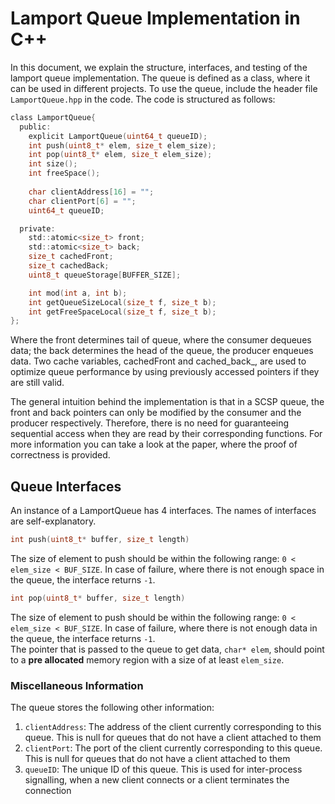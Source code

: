 # Lamport Queue Implementation in C++

In this document, we explain the structure, interfaces, and testing of the
lamport queue implementation. The queue is defined as a class, where it can be
used in different projects. To use the queue, include the header
file `LamportQueue.hpp` in the code.
The code is structured as follows:

``` C
class LamportQueue{
  public:
    explicit LamportQueue(uint64_t queueID);
    int push(uint8_t* elem, size_t elem_size);
    int pop(uint8_t* elem, size_t elem_size);
    int size();
    int freeSpace();
    
    char clientAddress[16] = "";
    char clientPort[6] = "";
    uint64_t queueID;

  private:
    std::atomic<size_t> front;
    std::atomic<size_t> back;
    size_t cachedFront;
    size_t cachedBack;
    uint8_t queueStorage[BUFFER_SIZE];

    int mod(int a, int b);
    int getQueueSizeLocal(size_t f, size_t b);
    int getFreeSpaceLocal(size_t f, size_t b);
};
```

Where the front determines tail of queue, where the consumer dequeues data;
the back determines the head of the queue, the producer enqueues data. Two
cache variables, cachedFront and cached_back_, are used to optimize queue
performance by using previously accessed pointers if they are still valid.

The general intuition behind the implementation is that in a SCSP queue, the
front and back pointers can only be modified by the consumer and the
producer respectively. Therefore, there is no need for guaranteeing
sequential access when they are read by their corresponding functions. For more
information you can take a look at the paper, where the proof of correctness is
provided.

## Queue Interfaces

An instance of a LamportQueue has 4 interfaces. The names of interfaces are
self-explanatory.

```C
int push(uint8_t* buffer, size_t length)
```

The size of element to push should be within the following range: `0 <
elem_size < BUF_SIZE`.
In case of failure, where there is not enough space in the queue, the interface
returns `-1`.

```C
int pop(uint8_t* buffer, size_t length)
```

The size of element to push should be within the following range: `0 <
elem_size < BUF_SIZE`.
In case of failure, where there is not enough data in the queue, the interface
returns `-1`.  
The pointer that is passed to the queue to get data, `char* elem`, should point
to a **pre allocated** memory region with a size of at least `elem_size`.

### Miscellaneous Information

The queue stores the following other information:

1. `clientAddress`: The address of the client currently corresponding to
   this queue. This is null for queues that do not have a client attached to
   them
2. `clientPort`: The port of the client currently corresponding to this
   queue. This is null for queues that do not have a client attached to them
3. `queueID`: The unique ID of this queue. This is used for inter-process
   signalling, when a new client connects or a client terminates the connection
